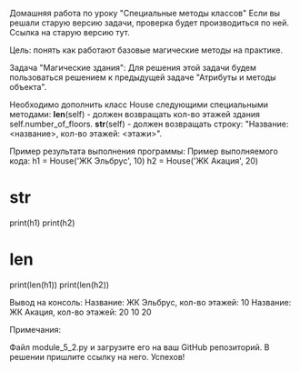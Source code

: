 Домашняя работа по уроку "Специальные методы классов"
Если вы решали старую версию задачи, проверка будет производиться по ней.
Ссылка на старую версию тут.

Цель: понять как работают базовые магические методы на практике.

Задача "Магические здания":
Для решения этой задачи будем пользоваться решением к предыдущей задаче "Атрибуты и методы объекта".

Необходимо дополнить класс House следующими специальными методами:
__len__(self) - должен возвращать кол-во этажей здания self.number_of_floors.
__str__(self) - должен возвращать строку: "Название: <название>, кол-во этажей: <этажи>".

Пример результата выполнения программы:
Пример выполняемого кода:
h1 = House('ЖК Эльбрус', 10)
h2 = House('ЖК Акация', 20)

# __str__
print(h1)
print(h2)

# __len__
print(len(h1))
print(len(h2))

Вывод на консоль:
Название: ЖК Эльбрус, кол-во этажей: 10
Название: ЖК Акация, кол-во этажей: 20
10
20

Примечания:

Файл module_5_2.py и загрузите его на ваш GitHub репозиторий. В решении пришлите ссылку на него.
Успехов!
